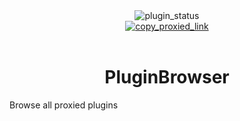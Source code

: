 <div align="center">
	<img alt="plugin_status" src="https://img.shields.io/badge/plugin_status-proxied-80DEEA?style=for-the-badge&labelColor=263238" />
	<br/>
	<a href="https://vd-plugins.github.io/proxy/gabe616.github.io/VendettaPlugins/plugin-browser">
		<img alt="copy_proxied_link" src="https://img.shields.io/badge/copy_proxied_link-263238?style=for-the-badge" />
	</a>
</div>
<br/>
<div align="center">
	<h1>PluginBrowser</h1>
</div>

Browse all proxied plugins